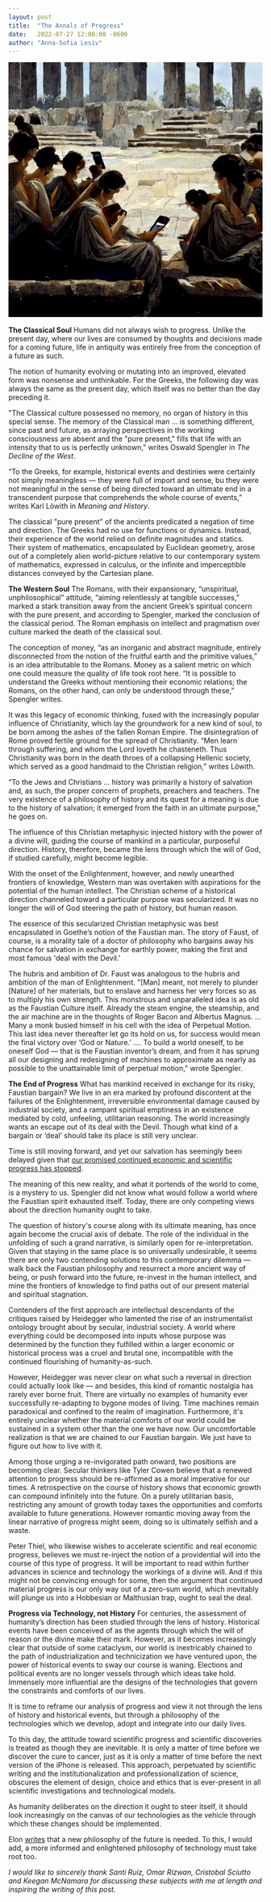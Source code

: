 ```yaml
---
layout: post
title:  "The Annals of Progress"
date:   2022-07-27 12:00:00 -0600
author: "Anna-Sofia Lesiv"
---
```

![classics and iPhones](/assets/greekiphones.png)

**The Classical Soul**
Humans did not always wish to progress. Unlike the present day, where our lives are consumed by thoughts and decisions made for a coming future, life in antiquity was entirely free from the conception of a future as such. 

The notion of humanity evolving or mutating into an improved, elevated form was nonsense and unthinkable. For the Greeks, the following day was always the same as the present day, which itself was no better than the day preceding it.

"The Classical culture possessed no memory, no organ of history in this special sense. The memory of the Classical man ... is something different, since past and future, as arraying perspectives in the working consciousness are absent and the "pure present," fills that life with an intensity that to us is perfectly unknown," writes Oswald Spengler in *The Decline of the West*.

“To the Greeks, for example, historical events and destinies were certainly not simply meaningless — they were full of import and sense, bu they were not meaningful in the sense of being directed toward an ultimate end in a transcendent purpose that comprehends the whole course of events,” writes Karl Löwith in *Meaning and History*. 

The classical "pure present" of the ancients predicated a negation of time and direction. The Greeks had no use for functions or dynamics. Instead, their experience of the world relied on definite magnitudes and statics. Their system of mathematics, encapsulated by Euclidean geometry, arose out of a completely alien world-picture relative to our contemporary system of mathematics, expressed in calculus, or the infinite and imperceptible distances conveyed by the Cartesian plane. 

**The Western Soul**
The Romans, with their expansionary, “unspiritual, unphilosophical” attitude, “aiming relentlessly at tangible successes,” marked a stark transition away from the ancient Greek’s spiritual concern with the pure present, and according to Spengler, marked the conclusion of the classical period. The Roman emphasis on intellect and pragmatism over culture marked the death of the classical soul. 

The conception of money, “as an inorganic and abstract magnitude, entirely disconnected from the notion of the fruitful earth and the primitive values,” is an idea attributable to the Romans. Money as a salient metric on which one could measure the quality of life took root here. “It is possible to understand the Greeks without mentioning their economic relations; the Romans, on the other hand, can only be understood through these,” Spengler writes. 

It was this legacy of economic thinking, fused with the increasingly popular influence of Christianity, which lay the groundwork for a new kind of soul, to be born among the ashes of the fallen Roman Empire. The disintegration of Rome proved fertile ground for the spread of Christianity. “Men learn through suffering, and whom the Lord loveth he chasteneth. Thus Christianity was born in the death throes of a collapsing Hellenic society, which served as a good handmaid to the Christian religion,” writes Löwith. 

“To the Jews and Christians … history was primarily a history of salvation and, as such, the proper concern of prophets, preachers and teachers. The very existence of a philosophy of history and its quest for a meaning is due to the history of salvation; it emerged from the faith in an ultimate purpose,” he goes on. 

The influence of this Christian metaphysic injected history with the power of a divine will, guiding the course of mankind in a particular, purposeful direction. History, therefore, became the lens through which the will of God, if studied carefully, might become legible. 

With the onset of the Enlightenment, however, and newly unearthed frontiers of knowledge, Western man was overtaken with aspirations for the potential of the human intellect. The Christian scheme of a historical direction channeled toward a particular purpose was secularized. It was no longer the will of God steering the path of history, but human reason. 

The essence of this secularized Christian metaphysic was best encapsulated in Goethe’s notion of the Faustian man. The story of Faust, of course, is a morality tale of a doctor of philosophy who bargains away his chance for salvation in exchange for earthly power, making the first and most famous 'deal with the Devil.'

The hubris and ambition of Dr. Faust was analogous to the hubris and ambition of the man of Enlightenment. "[Man] meant, not merely to plunder [Nature] of her materials, but to enslave and harness her very forces so as to multiply his own strength. This monstrous and unparalleled idea is as old as the Faustian Culture itself. Already the steam engine, the steamship, and the air machine are in the thoughts of Roger Bacon and Albertus Magnus. … Many a monk busied himself in his cell with the idea of Perpetual Motion. This last idea never thereafter let go its hold on us, for success would mean the final victory over ‘God or Nature.’ …. To build a world oneself, to be oneself God — that is the Faustian inventor’s dream, and from it has sprung all our designing and redesigning of machines to approximate as nearly as possible to the unattainable limit of perpetual motion," wrote Spengler.

**The End of Progress**
What has mankind received in exchange for its risky, Faustian bargain? We live in an era marked by profound discontent at the failures of the Enlightenment, irreversible environmental damage caused by industrial society, and a rampant spiritual emptiness in an existence mediated by cold, unfeeling, utilitarian reasoning. The world increasingly wants an escape out of its deal with the Devil. Though what kind of a bargain or ‘deal’ should take its place is still very unclear. 

Time is still moving forward, and yet our salvation has seemingly been delayed given that [our promised continued economic and scientific progress has stopped](https://unherd.com/2022/07/peter-thiel-on-the-dangers-of-progress/).

The meaning of this new reality, and what it portends of the world to come, is a mystery to us. Spengler did not know what would follow a world where the Faustian spirit exhausted itself. Today, there are only competing views about the direction humanity ought to take. 

The question of history's course along with its ultimate meaning, has once again become the crucial axis of debate. The role of the individual in the unfolding of such a grand narrative, is similarly open for re-interpretation. Given that staying in the same place is so universally undesirable, it seems there are only two contending solutions to this contemporary dilemma — walk back the Faustian philosophy and resurrect a more ancient way of being, or push forward into the future, re-invest in the human intellect, and mine the frontiers of knowledge to find paths out of our present material and spiritual stagnation.

Contenders of the first approach are intellectual descendants of the critiques raised by Heidegger who lamented the rise of an instrumentalist ontology brought about by secular, industrial society. A world where everything could be decomposed into inputs whose purpose was determined by the function they fulfilled within a larger economic or historical process was a cruel and brutal one, incompatible with the continued flourishing of humanity-as-such.  

However, Heidegger was never clear on what such a reversal in direction could actually look like — and besides, this kind of romantic nostalgia has rarely ever borne fruit. There are virtually no examples of humanity ever successfully re-adapting to bygone modes of living. Time machines remain paradoxical and confined to the realm of imagination. Furthermore, it's entirely unclear whether the material comforts of our world could be sustained in a system other than the one we have now. Our uncomfortable realization is that we are chained to our Faustian bargain. We just have to figure out how to live with it.

Among those urging a re-invigorated path onward, two positions are becoming clear. Secular thinkers like Tyler Cowen believe that a renewed attention to progress should be re-affirmed as a moral imperative for our times. A retrospective on the course of history shows that economic growth can compound infinitely into the future. On a purely utilitarian basis, restricting any amount of growth today taxes the opportunities and comforts available to future generations. However romantic moving away from the linear narrative of progress might seem, doing so is ultimately selfish and a waste.

Peter Thiel, who likewise wishes to accelerate scientific and real economic progress, believes we must re-inject the notion of a providential will into the course of this type of progress. It will be important to read within further advances in science and technology the workings of a divine will. And if this might not be convincing enough for some, then the argument that continued material progress is our only way out of a zero-sum world, which inevitably will plunge us into a Hobbesian or Malthusian trap, ought to seal the deal. 

**Progress via Technology, not History**
For centuries, the assessment of humanity’s direction has been studied through the lens of history. Historical events have been conceived of as the agents through which the will of reason or the divine make their mark. However, as it becomes increasingly clear that outside of some cataclysm, our world is inextricably chained to the path of industrialization and technicization we have ventured upon, the power of historical events to sway our course is waning. Elections and political events are no longer vessels through which ideas take hold. Immensely more influential are the designs of the technologies that govern the constraints and comforts of our lives.

It is time to reframe our analysis of progress and view it not through the lens of history and historical events, but through a philosophy of the technologies which we develop, adopt and integrate into our daily lives.

To this day, the attitude toward scientific progress and scientific discoveries is treated as though they are inevitable. It is only a matter of time before we discover the cure to cancer, just as it is only a matter of time before the next version of the iPhone is released. This approach, perpetuated by scientific writing and the institutionalization and professionalization of science, obscures the element of design, choice and ethics that is ever-present in all scientific investigations and technological models. 

As humanity deliberates on the direction it ought to steer itself, it should look increasingly on the canvas of our technologies as the vehicle through which these changes should be implemented.

Elon [writes](https://twitter.com/elonmusk/status/1552317587694010368?s=20&t=c1Fzoyrdjb0TTJl0VkzzHQ) that a new philosophy of the future is needed. To this, I would add, a more informed and enlightened philosophy of technology must take root too. 

*I would like to sincerely thank Santi Ruiz, Omar Rizwan, Cristobal Sciutto and Keegan McNamara for discussing these subjects with me at length and inspiring the writing of this post.*
